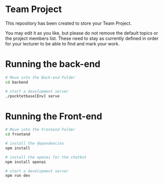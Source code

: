 # Team Project

This repository has been created to store your Team Project.

You may edit it as you like, but please do not remove the default topics or the project members list. These need to stay as currently defined in order for your lecturer to be able to find and mark your work.

# Running the back-end

```bash
# Move into the Back-end Folder
cd backend
```

```bash
# start a development server
./pocktetbase[Env] serve
```


# Running the Front-end

```bash
# Move into the Frontend Folder
cd frontend
```

```bash
# install the dependencies
npm install
```

```bash
# install the openai for the chatbot
npm install openai
```

```bash
# start a development server
npm run dev
```












